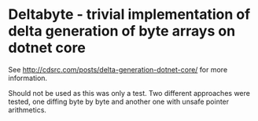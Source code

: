 # Deltabyte - trivial implementation of delta generation of byte arrays on dotnet core

See http://cdsrc.com/posts/delta-generation-dotnet-core/ for more information.

Should not be used as this was only a test. Two different approaches were tested, one diffing byte by byte and another one with unsafe pointer arithmetics.

